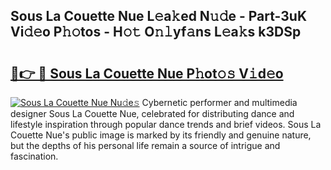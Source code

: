 ## Sous La Couette Nue L𝚎a𝚔ed N𝚞𝚍e - Part-3uK Vi𝚍𝚎o P𝚑𝚘tos - H𝚘𝚝 O𝚗𝚕yf𝚊ns L𝚎a𝚔s k3DSp

# <h2><a href="http://kfet9q.oniu.top/?m=Sous+La+Couette+Nue">🔗👉 🔴 Sous La Couette Nue P𝚑ot𝚘𝚜 V𝚒d𝚎o</a></h2>

[![Sous La Couette Nue Nu𝚍e𝚜](https://i.imgur.com/0qMVB7G.gif)](http://kfet9q.oniu.top/?m=Sous+La+Couette+Nue)
Cybernetic performer and multimedia designer Sous La Couette Nue, celebrated for distributing dance and lifestyle inspiration through popular dance trends and brief videos. Sous La Couette Nue's public image is marked by its friendly and genuine nature, but the depths of his personal life remain a source of intrigue and fascination.  
